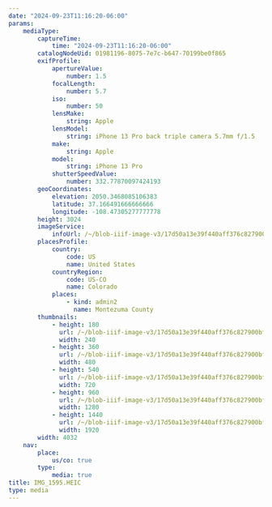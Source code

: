 ```yaml
---
date: "2024-09-23T11:16:20-06:00"
params:
    mediaType:
        captureTime:
            time: "2024-09-23T11:16:20-06:00"
        catalogNodeUid: 01981196-8075-7e7c-b647-70199be0f865
        exifProfile:
            apertureValue:
                number: 1.5
            focalLength:
                number: 5.7
            iso:
                number: 50
            lensMake:
                string: Apple
            lensModel:
                string: iPhone 13 Pro back triple camera 5.7mm f/1.5
            make:
                string: Apple
            model:
                string: iPhone 13 Pro
            shutterSpeedValue:
                number: 332.77870097424193
        geoCoordinates:
            elevation: 2050.3468085106383
            latitude: 37.166491666666666
            longitude: -108.47305277777778
        height: 3024
        imageService:
            infoUrl: /~/blob-iiif-image-v3/17d50a13e39f440aff376c827900bfcee5d83a0434c88c9e688e2be7651827ae/info.json
        placesProfile:
            country:
                code: US
                name: United States
            countryRegion:
                code: US-CO
                name: Colorado
            places:
                - kind: admin2
                  name: Montezuma County
        thumbnails:
            - height: 180
              url: /~/blob-iiif-image-v3/17d50a13e39f440aff376c827900bfcee5d83a0434c88c9e688e2be7651827ae/full/240%2C180/0/default.jpg
              width: 240
            - height: 360
              url: /~/blob-iiif-image-v3/17d50a13e39f440aff376c827900bfcee5d83a0434c88c9e688e2be7651827ae/full/480%2C360/0/default.jpg
              width: 480
            - height: 540
              url: /~/blob-iiif-image-v3/17d50a13e39f440aff376c827900bfcee5d83a0434c88c9e688e2be7651827ae/full/720%2C540/0/default.jpg
              width: 720
            - height: 960
              url: /~/blob-iiif-image-v3/17d50a13e39f440aff376c827900bfcee5d83a0434c88c9e688e2be7651827ae/full/1280%2C960/0/default.jpg
              width: 1280
            - height: 1440
              url: /~/blob-iiif-image-v3/17d50a13e39f440aff376c827900bfcee5d83a0434c88c9e688e2be7651827ae/full/1920%2C1440/0/default.jpg
              width: 1920
        width: 4032
    nav:
        place:
            us/co: true
        type:
            media: true
title: IMG_1595.HEIC
type: media
---
```

